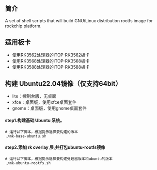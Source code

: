 ## 简介

A set of shell scripts that will build GNU/Linux distribution rootfs image
for rockchip platform.

## 适用板卡

- 使用RK3562处理器的iTOP-RK3562板卡
- 使用RK3568处理器的iTOP-RK3568板卡
- 使用RK3588处理器的iTOP-RK3588板卡

## 构建 Ubuntu22.04镜像（仅支持64bit）

- lite：控制台版，无桌面
- xfce：桌面版，使用xfce桌面套件
- gnome：桌面版，使用gnome桌面套件


#### step1.构建基础 Ubuntu 系统。

```
# 运行以下脚本，根据提示选择要构建的版本
./mk-base-ubuntu.sh
```
#### step2.添加 rk overlay 层,并打包ubuntu-rootfs镜像

```
# 运行以下脚本，根据提示选择要构建处理器版本和ubuntu的版本
./mk-ubuntu-rootfs.sh
